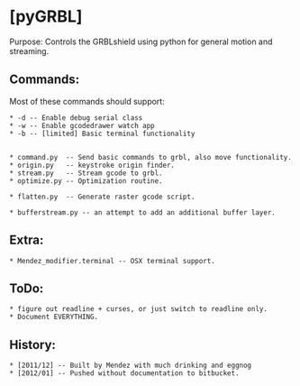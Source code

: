 [pyGRBL]
========

Purpose: Controls the GRBLshield using python for general motion and streaming.


Commands:
---------
Most of these commands should support:


    * -d -- Enable debug serial class
    * -w -- Enable gcodedrawer watch app
    * -b -- [limited] Basic terminal functionality 


    * command.py  -- Send basic commands to grbl, also move functionality.
    * origin.py   -- keystroke origin finder.
    * stream.py   -- Stream gcode to grbl.
    * optimize.py -- Optimization routine.
    
    * flatten.py  -- Generate raster gcode script.

    * bufferstream.py -- an attempt to add an additional buffer layer.

 
Extra:
------
    * Mendez_modifier.terminal -- OSX terminal support.

ToDo:
-----
    * figure out readline + curses, or just switch to readline only.
    * Document EVERYTHING.

History:
--------
    * [2011/12] -- Built by Mendez with much drinking and eggnog
    * [2012/01] -- Pushed without documentation to bitbucket.
    